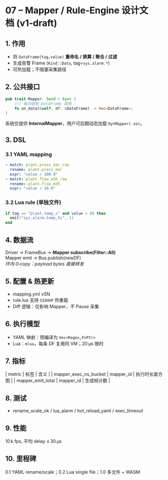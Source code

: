 # 07 – Mapper / Rule‑Engine 设计文档 (v1‑draft)

## 1. 作用
* 将 `DataFrame(tag,value)` **重命名 / 换算 / 聚合 / 过滤**  
* 生成告警 Frame (`Kind::Data`, tag=`sys.alarm.*`)  
* 可热加载；不阻塞采集路径

## 2. 公共接口
```rust
pub trait Mapper: Send + Sync {
    /// 每次收到 DataFrame 调用
    fn on_data(&self, df: &DataFrame) -> Vec<DataFrame>;
}
```
系统仅提供 **InternalMapper**，用户可后期动态加载 `DynMapper(.so)`。

## 3. DSL
### 3.1 YAML mapping
```yaml
- match: plant.press_bar_raw
  rename: plant.press_bar
  expr: "value / 100.0"
- match: plant.flow_m3h_raw
  rename: plant.flow_m3h
  expr: "value / 10.0"
```
### 3.2 Lua rule (单独文件)
```lua
if tag == "plant.temp_c" and value > 80 then
  emit("sys.alarm.temp_hi", 1)
end
```

## 4. 数据流
Driver → FrameBus → **Mapper subscribe(Filter::All)**  
Mapper emit → Bus.publish(newDF)  
*环内 0‑copy：payload bytes 直接转发*

## 5. 配置 & 热更新
* mapping.yml vSN   
* rule.lua 支持 `SIGHUP` 热重载  
* Diff 逻辑：仅影响 Mapper，不 Pause 采集

## 6. 执行模型
* YAML 映射：预编译为 `Vec<Regex,FnPtr>`  
* Lua：`mlua`，每条 DF 复用同 VM；20 µs 限时

## 7. 指标
| metric | 标签 | 含义 |
| mapper_exec_ns_bucket | mapper_id | 执行时长直方图 |
| mapper_emit_total | mapper_id | 生成帧计数 |

## 8. 测试
* rename_scale_ok / lua_alarm / hot_reload_yaml / exec_timeout

## 9. 性能
10 k fps, 平均 delay ≤ 30 µs

## 10. 里程碑
0.1 YAML rename/scale；0.2 Lua single file；1.0 多文件 + WASM